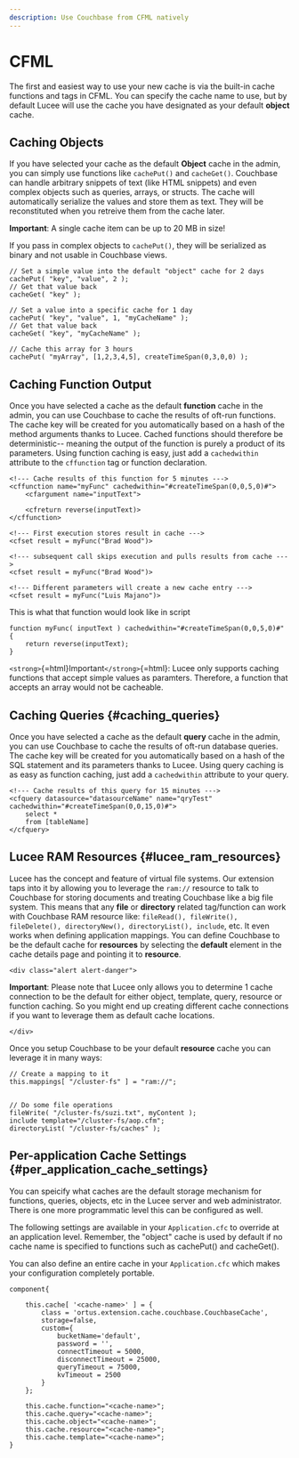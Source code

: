 ```yaml
---
description: Use Couchbase from CFML natively
---
```


# CFML

The first and easiest way to use your new cache is via the built-in cache functions and tags in CFML. You can specify the cache name to use, but by default Lucee will use the cache you have designated as your default **object** cache.

## Caching Objects

If you have selected your cache as the default **Object** cache in the admin, you can simply use functions like `cachePut()` and `cacheGet()`. Couchbase can handle arbitrary snippets of text (like HTML snippets) and even complex objects such as queries, arrays, or structs. The cache will automatically serialize the values and store them as text. They will be reconstituted when you retreive them from the cache later.

**Important**: A single cache item can be up to 20 MB in size!

If you pass in complex objects to `cachePut()`, they will be serialized as binary and not usable in Couchbase views.

``` {.javascript}
// Set a simple value into the default "object" cache for 2 days
cachePut( "key", "value", 2 );
// Get that value back
cacheGet( "key" );

// Set a value into a specific cache for 1 day
cachePut( "key", "value", 1, "myCacheName" );
// Get that value back
cacheGet( "key", "myCacheName" );

// Cache this array for 3 hours
cachePut( "myArray", [1,2,3,4,5], createTimeSpan(0,3,0,0) );
```

## Caching Function Output

Once you have selected a cache as the default **function** cache in the admin, you can use Couchbase to cache the results of oft-run functions. The cache key will be created for you automatically based on a hash of the method arguments thanks to Lucee. Cached functions should therefore be deterministic\-- meaning the output of the function is purely a product of its parameters. Using function caching is easy, just add a `cachedwithin` attribute to the `cffunction` tag or function declaration.

``` {.cfml}
<!--- Cache results of this function for 5 minutes --->
<cffunction name="myFunc" cachedwithin="#createTimeSpan(0,0,5,0)#">
    <cfargument name="inputText">
    
    <cfreturn reverse(inputText)>
</cffunction>

<!--- First execution stores result in cache --->
<cfset result = myFunc("Brad Wood")>

<!--- subsequent call skips execution and pulls results from cache --->
<cfset result = myFunc("Brad Wood")>

<!--- Different parameters will create a new cache entry --->
<cfset result = myFunc("Luis Majano")>
```

This is what that function would look like in script

``` {.javascript}
function myFunc( inputText ) cachedwithin="#createTimeSpan(0,0,5,0)#" {
    return reverse(inputText);
}
```

`<strong>`{=html}Important`</strong>`{=html}: Lucee only supports caching functions that accept simple values as paramters. Therefore, a function that accepts an array would not be cacheable.

## Caching Queries {#caching_queries}

Once you have selected a cache as the default **query** cache in the admin, you can use Couchbase to cache the results of oft-run database queries. The cache key will be created for you automatically based on a hash of the SQL statement and its parameters thanks to Lucee. Using query caching is as easy as function caching, just add a `cachedwithin` attribute to your query.

``` {.coldfusion}
<!--- Cache results of this query for 15 minutes --->
<cfquery datasource="datasourceName" name="qryTest" cachedwithin="#createTimeSpan(0,0,15,0)#">
    select *
    from [tableName]
</cfquery>
```

## Lucee RAM Resources {#lucee_ram_resources}

Lucee has the concept and feature of virtual file systems. Our extension taps into it by allowing you to leverage the `ram://` resource to talk to Couchbase for storing documents and treating Couchbase like a big file system. This means that any **file** or **directory** related tag/function can work with Couchbase RAM resource like: `fileRead(), fileWrite(), fileDelete(), directoryNew(), directoryList(), include`, etc. It even works when defining application mappings. You can define Couchbase to be the default cache for **resources** by selecting the **default** element in the cache details page and pointing it to **resource**.

```{=html}
<div class="alert alert-danger">
```
**Important**: Please note that Lucee only allows you to determine 1 cache connection to be the default for either object, template, query, resource or function caching. So you might end up creating different cache connections if you want to leverage them as default cache locations.

```{=html}
</div>
```
Once you setup Couchbase to be your default **resource** cache you can leverage it in many ways:

``` {.coldfusion}
// Create a mapping to it
this.mappings[ "/cluster-fs" ] = "ram://";


// Do some file operations
fileWrite( "/cluster-fs/suzi.txt", myContent );
include template="/cluster-fs/aop.cfm";
directoryList( "/cluster-fs/caches" );
```

## Per-application Cache Settings {#per_application_cache_settings}

You can speicify what caches are the default storage mechanism for functions, queries, objects, etc in the Lucee server and web administrator. There is one more programmatic level this can be configured as well.

The following settings are available in your `Application.cfc` to override at an application level. Remember, the \"object\" cache is used by default if no cache name is specified to functions such as cachePut() and cacheGet().

You can also define an entire cache in your `Application.cfc` which makes your configuration completely portable.

``` {.javascript}
component{
    
    this.cache[ '<cache-name>' ] = {
        class = 'ortus.extension.cache.couchbase.CouchbaseCache',
        storage=false,
        custom={
            bucketName='default',
            password = '',
            connectTimeout = 5000,
            disconnectTimeout = 25000,
            queryTimeout = 75000,
            kvTimeout = 2500
        }
    };
    
    this.cache.function="<cache-name>";
    this.cache.query="<cache-name>";
    this.cache.object="<cache-name>";
    this.cache.resource="<cache-name>";
    this.cache.template="<cache-name>";
}
```

